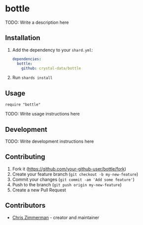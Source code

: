 # bottle

TODO: Write a description here

## Installation

1. Add the dependency to your `shard.yml`:

   ```yaml
   dependencies:
     bottle:
       github: crystal-data/bottle
   ```

2. Run `shards install`

## Usage

```crystal
require "bottle"
```

TODO: Write usage instructions here

## Development

TODO: Write development instructions here

## Contributing

1. Fork it (<https://github.com/your-github-user/bottle/fork>)
2. Create your feature branch (`git checkout -b my-new-feature`)
3. Commit your changes (`git commit -am 'Add some feature'`)
4. Push to the branch (`git push origin my-new-feature`)
5. Create a new Pull Request

## Contributors

- [Chris Zimmerman](https://github.com/christopherzimmerman) - creator and maintainer
